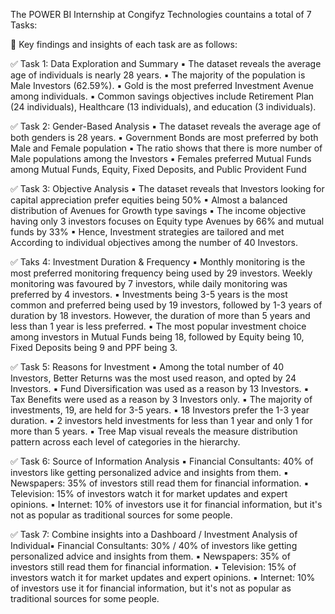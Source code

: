 The POWER BI Internship at Congifyz Technologies countains a total of 7 Tasks:

📝 Key findings and insights of each task are as follows:

✅ Task 1: Data Exploration and Summary ▪ The dataset reveals the average age of individuals is nearly 28 years. ▪ The majority of the population is Male Investors (62.59%). ▪ Gold is the most preferred Investment Avenue among individuals. ▪ Common savings objectives include Retirement Plan (24 individuals), Healthcare (13 individuals), and education (3 individuals).

✅ Task 2: Gender-Based Analysis ▪ The dataset reveals the average age of both genders is 28 years. ▪ Government Bonds are most preferred by both Male and Female population ▪ The ratio shows that there is more number of Male populations among the Investors ▪ Females preferred Mutual Funds among Mutual Funds, Equity, Fixed Deposits, and Public Provident Fund

✅ Task 3: Objective Analysis ▪ The dataset reveals that Investors looking for capital appreciation prefer equities being 50% ▪ Almost a balanced distribution of Avenues for Growth type savings ▪ The income objective having only 3 investors focuses on Equity type Avenues by 66% and mutual funds by 33% ▪ Hence, Investment strategies are tailored and met According to individual objectives among the number of 40 Investors.

✅ Taks 4: Investment Duration & Frequency ▪ Monthly monitoring is the most preferred monitoring frequency being used by 29 investors. Weekly monitoring was favoured by 7 investors, while daily monitoring was preferred by 4 investors. ▪ Investments being 3-5 years is the most common and preferred being used by 19 investors, followed by 1-3 years of duration by 18 investors. However, the duration of more than 5 years and less than 1 year is less preferred. ▪ The most popular investment choice among investors in Mutual Funds being 18, followed by Equity being 10, Fixed Deposits being 9 and PPF being 3.

✅ Task 5: Reasons for Investment ▪ Among the total number of 40 Investors, Better Returns was the most used reason, and opted by 24 Investors. ▪ Fund Diversification was used as a reason by 13 Investors. ▪ Tax Benefits were used as a reason by 3 Investors only. ▪ The majority of investments, 19, are held for 3-5 years. ▪ 18 Investors prefer the 1-3 year duration. ▪ 2 investors held investments for less than 1 year and only 1 for more than 5 years. ▪ Tree Map visual reveals the measure distribution pattern across each level of categories in the hierarchy.

✅ Task 6: Source of Information Analysis ▪ Financial Consultants: 40% of investors like getting personalized advice and insights from them. ▪ Newspapers: 35% of investors still read them for financial information. ▪ Television: 15% of investors watch it for market updates and expert opinions. ▪ Internet: 10% of investors use it for financial information, but it's not as popular as traditional sources for some people.

✅ Task 7: Combine insights into a Dashboard / Investment Analysis of Individual▪ Financial Consultants: 30% / 40% of investors like getting personalized advice and insights from them. ▪ Newspapers: 35% of investors still read them for financial information. ▪ Television: 15% of investors watch it for market updates and expert opinions. ▪ Internet: 10% of investors use it for financial information, but it's not as popular as traditional sources for some people.
